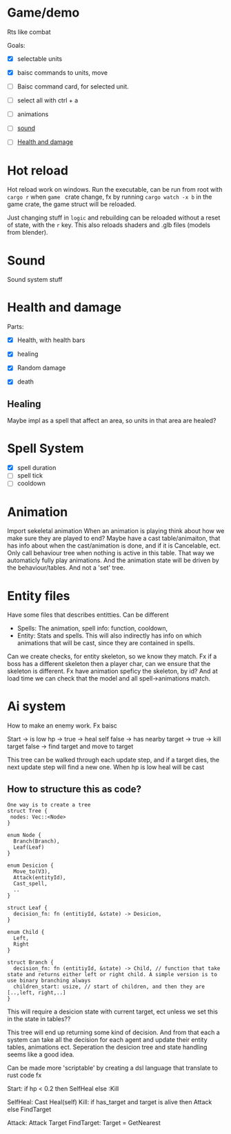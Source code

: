# Game/demo

Rts like combat



Goals:
* [x] selectable units
* [x] baisc commands to units, move
* [ ] Baisc command card, for selected unit.
* [ ] select all with ctrl + a
* [ ] animations
* [ ] [sound](#sound)
* [ ] [Health and damage](#health)



# Hot reload
Hot reload work on windows. Run the executable, can be run from root with `cargo r` when `game ` crate change, fx by running `cargo watch -x b` in the game crate, the game struct will be reloaded.

Just changing stuff in `logic` and rebuilding can be reloaded without a reset of state, with the `r` key. This also reloads shaders and .glb files (models from blender).


# <a name="sound"></a> Sound

Sound system stuff


# Health and damage <a name="health"></a>
Parts:
* [x] Health, with health bars
* [x] healing
* [x] Random damage
* [x] death


## Healing
Maybe impl as a spell that affect an area, so units in that area are healed?


# Spell System
* [x] spell duration
* [ ] spell tick
* [ ] cooldown

# Animation
Import sekeletal animation
When an animation is playing think about how we make sure they are played to end?
Maybe have a cast table/animaiton, that has info about when the cast/animation is done, and if it is Cancelable, ect.
Only call behaviour tree when nothing is active in this table. That way we automaticly fully play animations.
And the animation state will be driven by the behaviour/tables. And not a 'set' tree.



# Entity files
Have some files that describes entitties.
Can be different
* Spells: The animation, spell info: function, cooldown, 
* Entity: Stats and spells. This will also indirectly has info on which animations that will be cast, since they are contained in spells.

Can we create checks, for entity skeleton, so we know they match. Fx if a boss has a different skeleton then a player char, can we ensure that the skeleton is different. Fx have animation speficy the skeleton, by id? And at load time we can check that the model and all spell->animations match.



# Ai system

How to make an enemy work. Fx baisc

Start ->
  is low hp ->
    true -> heal self
    false ->
       has nearby target ->
         true -> kill target
         false -> find target and move to target


This tree can be walked through each update step, and if a target dies, the next update step will find a new one.
When hp is low heal will be cast

## How to structure this as code?
```
One way is to create a tree
struct Tree {
 nodes: Vec::<Node>
}

enum Node {
  Branch(Branch),
  Leaf(Leaf)
}

enum Desicion {
  Move_to(V3),
  Attack(entityId),
  Cast_spell,
  ..
}

struct Leaf {
  decision_fn: fn (entitiyId, &state) -> Desicion,
}

enum Child {
  Left,
  Right
}

struct Branch {
  decision_fn: fn (entitiyId, &state) -> Child, // function that take state and returns either left or right child. A simple version is to use binary branching always
  children_start: usize, // start of children, and then they are [..,left, right,..]
}
```


This will require a desicion state with current target, ect unless we set this in the state in tables??

This tree will end up returning some kind of decision.
And from that each a system can take all the decision for each agent and update their entity tables, animations ect.
Seperation the desicion tree and state handling seems like a good idea.


Can be made more 'scriptable' by creating a dsl language that translate to rust code fx

Start: if hp < 0.2 then SelfHeal else :Kill

SelfHeal: Cast Heal(self)
Kill: if has_target and target is alive then Attack else FindTarget

Attack: Attack Target
FindTarget: Target = GetNearest
